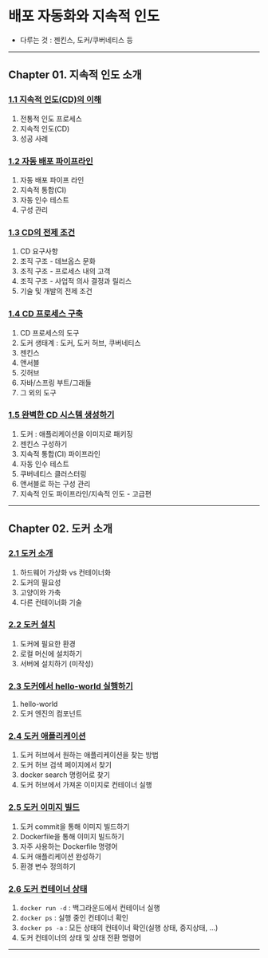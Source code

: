 
# 배포 자동화와 지속적 인도

- 다루는 것 : 젠킨스, 도커/쿠버네티스 등

---

## Chapter 01. 지속적 인도 소개

### <a href="Chapter 01. 지속적 인도 소개/1.1 지속적 인도(CD)의 이해.md" target="_blank">1.1 지속적 인도(CD)의 이해</a>
1) 전통적 인도 프로세스
2) 지속적 인도(CD)
3) 성공 사례

### <a href="Chapter 01. 지속적 인도 소개/1.2 자동 배포 파이프라인.md" target="_blank">1.2 자동 배포 파이프라인</a>
1) 자동 배포 파이프 라인
2) 지속적 통합(CI)
3) 자동 인수 테스트
4) 구성 관리


### <a href="Chapter 01. 지속적 인도 소개/1.3 CD의 전제 조건.md" target="_blank">1.3 CD의 전제 조건</a>
1) CD 요구사항
2) 조직 구조 - 데브옵스 문화
3) 조직 구조 - 프로세스 내의 고객
4) 조직 구조 - 사업적 의사 결정과 릴리스
5) 기술 및 개발의 전제 조건

### <a href="Chapter 01. 지속적 인도 소개/1.4 CD 프로세스 구축.md" target="_blank">1.4 CD 프로세스 구축</a>
1) CD 프로세스의 도구
2) 도커 생태계 : 도커, 도커 허브, 쿠버네티스
3) 젠킨스
4) 앤서블
5) 깃허브
6) 자바/스프링 부트/그래들
7) 그 외의 도구

### <a href="Chapter 01. 지속적 인도 소개/1.5 완벽한 CD 시스템 생성하기.md" target="_blank">1.5 완벽한 CD 시스템 생성하기</a>
1) 도커 : 애플리케이션을 이미지로 패키징
2) 젠킨스 구성하기
3) 지속적 통합(CI) 파이프라인
4) 자동 인수 테스트
5) 쿠버네티스 클러스터링
6) 앤서블로 하는 구성 관리
7) 지속적 인도 파이프라인/지속적 인도 - 고급편

---

## Chapter 02. 도커 소개

### <a href="Chapter 02. 도커 소개/2.1 도커 소개.md" target="_blank">2.1 도커 소개</a>
1) 하드웨어 가상화 vs 컨테이너화
2) 도커의 필요성
3) 고양이와 가축
4) 다른 컨테이너화 기술

### <a href="Chapter 02. 도커 소개/2.2 도커 설치.md" target="_blank">2.2 도커 설치</a>
1) 도커에 필요한 환경
2) 로컬 머신에 설치하기
3) 서버에 설치하기 (미작성)

### <a href="Chapter 02. 도커 소개/2.3 도커에서 hello-world 실행하기.md" target="_blank">2.3 도커에서 hello-world 실행하기</a>
1) hello-world
2) 도커 엔진의 컴포넌트

### <a href="Chapter 02. 도커 소개/2.4 도커 애플리케이션.md" target="_blank">2.4 도커 애플리케이션</a>
1) 도커 허브에서 원하는 애플리케이션을 찾는 방법
2) 도커 허브 검색 페이지에서 찾기
3) docker search 명령어로 찾기
4) 도커 허브에서 가져온 이미지로 컨테이너 실행

### <a href="Chapter 02. 도커 소개/2.5 도커 이미지 빌드.md" target="_blank">2.5 도커 이미지 빌드</a>
1) 도커 commit을 통해 이미지 빌드하기
2) Dockerfile을 통해 이미지 빌드하기
3) 자주 사용하는 Dockerfile 명령어
4) 도커 애플리케이션 완성하기
5) 환경 변수 정의하기

### <a href="Chapter 02. 도커 소개/2.6 도커 컨테이너 상태.md" target="_blank">2.6 도커 컨테이너 상태</a>
1) `docker run -d` : 백그라운드에서 컨테이너 실행
2) `docker ps` : 실행 중인 컨테이너 확인
3) `docker ps -a` : 모든 상태의 컨테이너 확인(실행 상태, 중지상태, ...)
4) 도커 컨테이너의 상태 및 상태 전환 명령어

---

